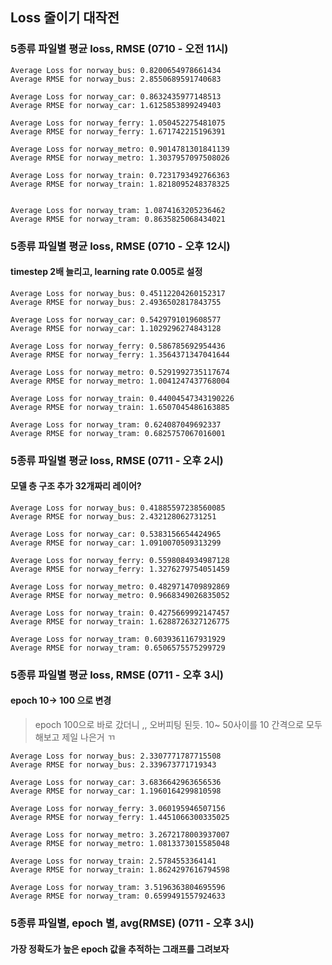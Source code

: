 ## Loss 줄이기 대작전

### 5종류 파일별 평균 loss, RMSE (0710 - 오전 11시)

```
Average Loss for norway_bus: 0.8200654978661434
Average RMSE for norway_bus: 2.8550689591740683

Average Loss for norway_car: 0.8632435977148513
Average RMSE for norway_car: 1.6125853899249403

Average Loss for norway_ferry: 1.050452275481075
Average RMSE for norway_ferry: 1.671742215196391

Average Loss for norway_metro: 0.9014781301841139
Average RMSE for norway_metro: 1.3037957097508026

Average Loss for norway_train: 0.7231793492766363
Average RMSE for norway_train: 1.8218095248378325


Average Loss for norway_tram: 1.0874163205236462
Average RMSE for norway_tram: 0.8635825068434021
```

### 5종류 파일별 평균 loss, RMSE (0710 - 오후 12시)
#### timestep 2배 늘리고, learning rate 0.005로 설정
```
Average Loss for norway_bus: 0.45112204260152317
Average RMSE for norway_bus: 2.4936502817843755

Average Loss for norway_car: 0.5429791019608577
Average RMSE for norway_car: 1.1029296274843128

Average Loss for norway_ferry: 0.586785692954436
Average RMSE for norway_ferry: 1.3564371347041644

Average Loss for norway_metro: 0.5291992735117674
Average RMSE for norway_metro: 1.0041247437768004

Average Loss for norway_train: 0.44004547343190226
Average RMSE for norway_train: 1.6507045486163885

Average Loss for norway_tram: 0.624087049692337
Average RMSE for norway_tram: 0.6825757067016001
```

### 5종류 파일별 평균 loss, RMSE (0711 - 오후 2시)
#### 모델 층 구조 추가 32개짜리 레이어?
```
Average Loss for norway_bus: 0.41885597238560085
Average RMSE for norway_bus: 2.432128062731251

Average Loss for norway_car: 0.5383156654424965
Average RMSE for norway_car: 1.0910070509313299

Average Loss for norway_ferry: 0.5598084934987128
Average RMSE for norway_ferry: 1.3276279754051459

Average Loss for norway_metro: 0.4829714709892869
Average RMSE for norway_metro: 0.9668349026835052

Average Loss for norway_train: 0.4275669992147457
Average RMSE for norway_train: 1.6288726327126775

Average Loss for norway_tram: 0.6039361167931929
Average RMSE for norway_tram: 0.6506575575299729
```

### 5종류 파일별 평균 loss, RMSE (0711 - 오후 3시)
#### epoch 10-> 100 으로 변경 


>epoch 100으로 바로 갔더니 ,, 오버피팅 된듯.
>10~ 50사이를 10 간격으로 모두 해보고 제일 나은거 ㄲ
>

```
Average Loss for norway_bus: 2.3307771787715508
Average RMSE for norway_bus: 2.339673771719343

Average Loss for norway_car: 3.6836642963656536
Average RMSE for norway_car: 1.1960164299810598

Average Loss for norway_ferry: 3.060195946507156
Average RMSE for norway_ferry: 1.4451066300335025

Average Loss for norway_metro: 3.2672178003937007
Average RMSE for norway_metro: 1.0813373015585048

Average Loss for norway_train: 2.5784553364141
Average RMSE for norway_train: 1.8624297616794598

Average Loss for norway_tram: 3.5196363804695596
Average RMSE for norway_tram: 0.6599491557924633
```

### 5종류 파일별, epoch 별, avg(RMSE) (0711 - 오후 3시)
#### 가장 정확도가 높은 epoch 값을 추적하는 그래프를 그려보자

<div class="user-image">
        <img src="시각자료/epoch별 정확도 (10~50).pngg" alt="" />
</div>


